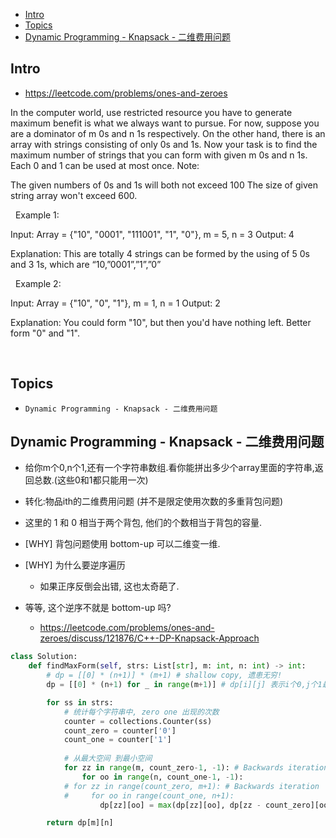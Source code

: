 - [Intro](#intro)
- [Topics](#topics)
- [Dynamic Programming - Knapsack - 二维费用问题](#dynamic-programming---knapsack---%e4%ba%8c%e7%bb%b4%e8%b4%b9%e7%94%a8%e9%97%ae%e9%a2%98)

## Intro

- https://leetcode.com/problems/ones-and-zeroes

In the computer world, use restricted resource you have to generate maximum benefit is what we always want to pursue.
For now, suppose you are a dominator of m 0s and n 1s respectively. On the other hand, there is an array with strings consisting of only 0s and 1s.
Now your task is to find the maximum number of strings that you can form with given m 0s and n 1s. Each 0 and 1 can be used at most once.
Note:

The given numbers of 0s and 1s will both not exceed 100
The size of given string array won't exceed 600.

 
Example 1:

Input: Array = {"10", "0001", "111001", "1", "0"}, m = 5, n = 3
Output: 4

Explanation: This are totally 4 strings can be formed by the using of 5 0s and 3 1s, which are “10,”0001”,”1”,”0”

 
Example 2:

Input: Array = {"10", "0", "1"}, m = 1, n = 1
Output: 2

Explanation: You could form "10", but then you'd have nothing left. Better form "0" and "1".

 






## Topics

- `Dynamic Programming - Knapsack - 二维费用问题`


## Dynamic Programming - Knapsack - 二维费用问题

- 给你m个0,n个1,还有一个字符串数组.看你能拼出多少个array里面的字符串,返回总数.(这些0和1都只能用一次) 
- 转化:物品ith的二维费用问题 (并不是限定使用次数的多重背包问题)

- 这里的 1 和 0 相当于两个背包, 他们的个数相当于背包的容量.

- [WHY] 背包问题使用 bottom-up 可以二维变一维.
- [WHY] 为什么要逆序遍历
  - 如果正序反倒会出错, 这也太奇葩了.
- 等等, 这个逆序不就是 bottom-up 吗?
  - https://leetcode.com/problems/ones-and-zeroes/discuss/121876/C++-DP-Knapsack-Approach
  


```py
class Solution:
    def findMaxForm(self, strs: List[str], m: int, n: int) -> int:
        # dp = [[0] * (n+1)] * (m+1) # shallow copy, 遗患无穷!
        dp = [[0] * (n+1) for _ in range(m+1)] # dp[i][j] 表示i个0,j个1最多可以构成多少个字符串 # m:0

        for ss in strs:
            # 统计每个字符串中, zero one 出现的次数
            counter = collections.Counter(ss)
            count_zero = counter['0']
            count_one = counter['1']
            
            # 从最大空间 到最小空间
            for zz in range(m, count_zero-1, -1): # Backwards iteration
                for oo in range(n, count_one-1, -1):
            # for zz in range(count_zero, m+1): # Backwards iteration
            #     for oo in range(count_one, n+1):
                    dp[zz][oo] = max(dp[zz][oo], dp[zz - count_zero][oo - count_one] + 1)

        return dp[m][n]
```




